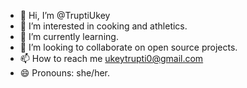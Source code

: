 - 👋 Hi, I’m @TruptiUkey
- 👀 I’m interested in cooking and athletics.
- 🌱 I’m currently learning.
- 💞️ I’m looking to collaborate on open source projects.
- 📫 How to reach me ukeytrupti0@gmail.com
- 😄 Pronouns: she/her.

<!---
TruptiUkey/TruptiUkey is a ✨ special ✨ repository because its `README.md` (this file) appears on your GitHub profile.
You can click the Preview link to take a look at your changes.
--->
